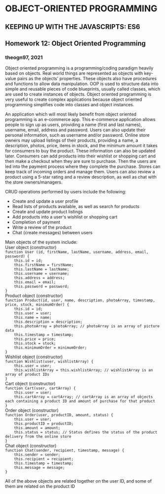 # OBJECT-ORIENTED PROGRAMMING
## KEEPING UP WITH THE JAVASCRIPTS: ES6
## Homework 12: Object Oriented Programming
### theogn97, 2021

Object oriented programming is a programming/coding paradigm heavily based on objects. Real world things are represented as objects with key-value pairs as the objects' properties. These objects also have procedures and functions to allow data manipulation. OOP is used to structure data into simple and reusable pieces of code blueprints, usually called classes, which are used to create instances of objects. Object oriented programming is very useful to create complex applications because object oriented programming simplifies code into classes and object instances.

An application which will most likely benefit from object oriented programming is an e-commerce app. This e-commerce application allows people to sign up as users, providing a name (first and last names), username, email, address and password. Users can also update their personal information, such as username and/or password. Online store owners may upload listings of their products, providing a name, a description, photos, price, items in stock, and the minimum amount it takes for consumers to buy the product. These information can also be updated later. Consumers can add products into their wishlist or shopping cart and then make a checkout when they are sure to purchase. Then the users are led into the payment process where they complete the purchase. Stores can keep track of incoming orders and manage them. Users can also review a product using a 5-star rating and a review description, as well as chat with the store owners/managers.

CRUD operations performed by users include the following:
- Create and update a user profile
- Read lists of products available, as well as search for products
- Create and update product listings
- Add products into a user's wishlist or shopping cart
- Completion of payment
- Write a review of the product
- Chat (create messages) between users

Main objects of the system include:  
User object (constructor)  
`function User (id, firstName, lastName, username, address, email, password) {`  
`    this.id = id;`  
`    this.firstName = firstName;`  
`    this.lastName = lastName;`  
`    this.username = username;`  
`    this.address = address;`  
`    this.email = email;`  
`    this.password = password;`  
`}`  
Product object (constructor)  
`function Product(id, user, name, description, photoArray, timestamp, price, stock, minimumOrder) {`  
`    this.id = id;`  
`    this.user = user;`  
`    this.name = name;`  
`    this.description = description;`  
`    this.photoArray = photoArray; // photoArray is an array of picture data`  
`    this.timestamp = timestamp;`  
`    this.price = price;`  
`    this.stock = stock;`  
`    this.minimumOrder = minimumOrder;`  
`}`  
Wishlist object (constructor)  
`function Wishlist(user, wishlistArray) {`  
`    this.user = user;`  
`    this.wishlistArray = this.wishlistArray; // wishlistArray is an array of product IDs`  
`}`  
Cart object (constructor)  
`function Cart(user, cartArray) {`  
`    this.user = user;`  
`    this.cartArray = cartArray; // cartArray is an array of objects each containing a product ID and amount of purchase for that product`  
`}`  
Order object (constructor)  
`function Order(user, productID, amount, status) {`  
`    this.user = user;`  
`    this.productID = productID;`  
`    this.amount = amount;`  
`    this.status = status; // Status defines the status of the product delivery from the online store`  
`}`  
Chat object (constructor)  
`function Chat(sender, recipient, timestamp, message) {`  
`    this.sender = sender;`  
`    this.recipient = recipient;`  
`    this.timestamp = timestamp;`  
`    this.message = message;`  
`}`  

All of the above objects are related together on the user ID, and some of them are related on the product ID
